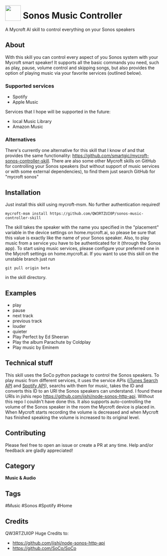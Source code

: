 # <img src="https://raw.githack.com/FortAwesome/Font-Awesome/master/svgs/solid/play-circle.svg" card_color="#000000" width="50" height="50" style="vertical-align:bottom"/> Sonos Music Controller
A Mycroft AI skill to control everything on your Sonos speakers

## About
With this skill you can control every aspect of you Sonos system with your Mycroft smart speaker! It supports all the basic commands you need, such as play, pause, volume control and skipping songs, but also provides the option of playing music via your favorite services (outlined below).
### Supported services
* Spotify
* Apple Music

Services that I hope will be supported in the future:
* local Music Library
* Amazon Music

### Alternatives
There's currently one alternative for this skill that I know of and that provides the same functionality: https://github.com/smartgic/mycroft-sonos-controller-skill. There are also some other Mycroft skills on GitHub for controlling your Sonos speakers (but without support of music services or with some external dependencies), to find them just search GitHub for "mycroft sonos"

## Installation
Just install this skill using mycroft-msm. No further authentication required!
```
mycroft-msm install https://github.com/QW3RTZUI0P/sonos-music-controller-skill
```
The skill takes the speaker with the name you specified in the "placement" variable in the device settings on home.mycroft.ai, so please be sure that this value is exactly like the name of your Sonos speaker. Also, to play music from a service you have to be authenticated for it (through the Sonos app).
To start using music services, please configure your preferred one in the Mycroft settings on home.mycroft.ai.
If you want to use this skill on the unstable branch just run
```
git pull origin beta
```
in the skill directory.


## Examples
* play
* pause
* next track
* previous track
* louder
* quieter
* Play Perfect by Ed Sheeran
* Play the album Parachute by Coldplay
* Play music by Eminem

## Technical stuff
This skill uses the SoCo python package to control the Sonos speakers. To play music from different services, it uses the service APIs ([iTunes Search API](https://affiliate.itunes.apple.com/resources/documentation/itunes-store-web-service-search-api/) and [Spotify API](https://developer.spotify.com/documentation/web-api/)), searchs with them for music, takes the ID and converts this ID to an URI the Sonos speakers can understand. I found these URIs in jishis repo https://github.com/jishi/node-sonos-http-api. Without this repo I couldn't have done this.
It also supports auto-controlling the volume of the Sonos speaker in the room the Mycroft device is placed in. When Mycroft starts recording the volume is decreased and when Mycroft has finished speaking the volume is increased to its original level.

## Contributing
Please feel free to open an issue or create a PR at any time. Help and/or feedback are gladly appreciated!

## Category
**Music & Audio**

## Tags
#Music
#Sonos
#Spotify
#Home

## Credits
QW3RTZUI0P 
Huge Credits to: 
* https://github.com/jishi/node-sonos-http-api
* https://github.com/SoCo/SoCo
